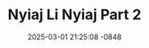 ---
layout: movie-video-data
date: 2025-03-01 21:25:08 -0848
categories: movie

# Site Attributes
title: "Nyiaj Li Nyiaj Part 2"
permalink: "/movie/Nyiaj_Li_Nyiaj_Part_2"

# Movie Attributes
synopsis: ""
producer: "101 Entertainment"
director: ""
writer: ""
video_link: "https://youtu.be/J0IGFV9DuG8?si=4dVCtxbSuHYL0Hri"
genre: "Drama"
year: "2007"
release_type: "DVD"
storage: "Center for Hmong Studies"
thumbnail: "/assets/images/movie_thumbnails/Nyiaj Li Nyiaj Part 2.jpeg"
publishing_company: "101 Entertainment"

# Sequels + Parts
base_movie: ""
total_parts: 0
sequel: ""

# Movie Cast
cast:
- name: "Fwm Hawj"
- name: "Cua Yaj (Pog Nplaum)"
- name: "Ntshiab Hawj"
- name: "Thaiv Yaj"
---